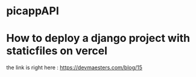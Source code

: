 # picappAPI

# How to deploy a django project with staticfiles on vercel
the link is right here : https://devmaesters.com/blog/15